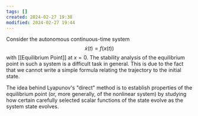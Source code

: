 ```yaml
---
tags: []
created: 2024-02-27 19:38
modified: 2024-02-27 19:44
---
```

Consider the autonomous continuous-time system $$
\dot{x}(t) = f(x(t))
$$with [[Equilibrium Point]] at $x=0$. The stability analysis of the equilibrium point in such a system is a difficult task in general. This is due to the fact that we cannot write a simple formula relating the trajectory to the initial state. 

The idea behind Lyapunov's "direct" method is to establish properties of the equilibrium point (or, more generally, of the nonlinear system) by studying how certain carefully selected scalar functions of the state evolve as the system state evolves.
